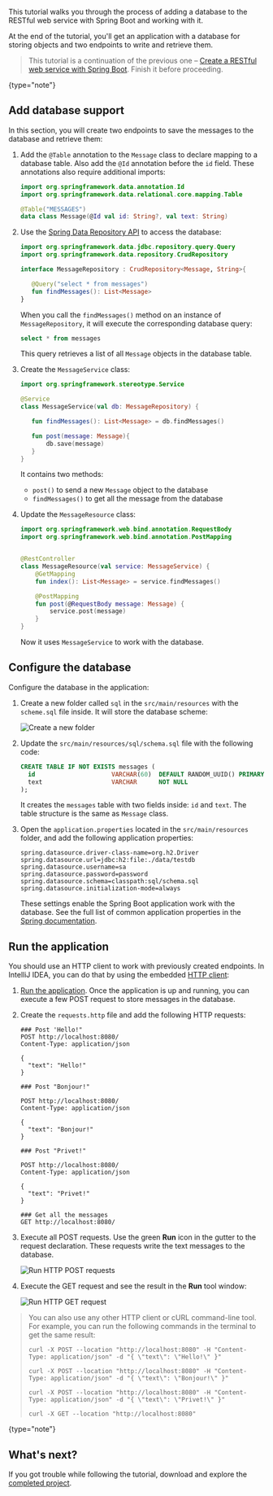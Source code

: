 [//]: # (title: Add a database to a Spring Boot RESTful web service)

This tutorial walks you through the process of adding a database to the RESTful web service with Spring Boot and working with it.

At the end of the tutorial, you'll get an application with a database for storing objects and two endpoints to write and retrieve them.

> This tutorial is a continuation of the previous one – [Create a RESTful web service with Spring Boot](jvm-spring-boot-restful.md). Finish it before proceeding.
>
{type="note"}

## Add database support

In this section, you will create two endpoints to save the messages to the database and retrieve them:

1. Add the `@Table` annotation to the `Message` class to declare mapping to a database table. Also add the `@Id` annotation before the `id` field. 
  These annotations also require additional imports:

    ```kotlin
    import org.springframework.data.annotation.Id
    import org.springframework.data.relational.core.mapping.Table
    
    @Table("MESSAGES")
    data class Message(@Id val id: String?, val text: String)
    ```

2. Use the [Spring Data Repository API](https://docs.spring.io/spring-data/commons/docs/current/api/org/springframework/data/repository/CrudRepository.html) to access the database:

    ```kotlin
    import org.springframework.data.jdbc.repository.query.Query
    import org.springframework.data.repository.CrudRepository
    
    interface MessageRepository : CrudRepository<Message, String>{
    
       @Query("select * from messages")
       fun findMessages(): List<Message>
    }
    ```

    When you call the `findMessages()` method on an instance of `MessageRepository`, it will execute the corresponding database query:

    ```sql
    select * from messages
    ```

   This query retrieves a list of all `Message` objects in the database table.

3. Create the `MessageService` class:

    ```kotlin
    import org.springframework.stereotype.Service
    
    @Service
    class MessageService(val db: MessageRepository) {
    
       fun findMessages(): List<Message> = db.findMessages()
    
       fun post(message: Message){
           db.save(message)
       }
    }
    ```

    It contains two methods:
     * `post()` to send a new `Message` object to the database
     * `findMessages()` to get all the message from the database

4. Update the `MessageResource` class:
  
    ```kotlin
    import org.springframework.web.bind.annotation.RequestBody
    import org.springframework.web.bind.annotation.PostMapping
    
    
    @RestController
    class MessageResource(val service: MessageService) {
        @GetMapping
        fun index(): List<Message> = service.findMessages()
    
        @PostMapping
        fun post(@RequestBody message: Message) {
            service.post(message)
        }
    }
    ```

    Now it uses `MessageService` to work with the database.

## Configure the database

Configure the database in the application:

1. Create a new folder called `sql` in the `src/main/resources` with the `scheme.sql` file inside. It will store the database scheme:

    ![Create a new folder](spring-boot-sql-scheme.png)

2. Update the `src/main/resources/sql/schema.sql` file with the following code:

    ```sql
    CREATE TABLE IF NOT EXISTS messages (
      id                     VARCHAR(60)  DEFAULT RANDOM_UUID() PRIMARY KEY,
      text                   VARCHAR      NOT NULL
    );
    ```

   It creates the `messages` table with two fields inside: `id` and `text`. The table structure is the same as `Message` class.
   
3. Open the `application.properties` located in the `src/main/resources` folder, and add the following application properties:

    ```properties
    spring.datasource.driver-class-name=org.h2.Driver
    spring.datasource.url=jdbc:h2:file:./data/testdb
    spring.datasource.username=sa
    spring.datasource.password=password
    spring.datasource.schema=classpath:sql/schema.sql
    spring.datasource.initialization-mode=always
    ```

    These settings enable the Spring Boot application work with the database.
    See the full list of common application properties in the [Spring documentation](https://docs.spring.io/spring-boot/docs/current/reference/html/appendix-application-properties.html).

## Run the application

You should use an HTTP client to work with previously created endpoints.
In IntelliJ IDEA, you can do that by using the embedded [HTTP client](https://www.jetbrains.com/help/idea/http-client-in-product-code-editor.html): 

1. [Run the application](#run-the-application). Once the application is up and running, you can execute a few POST request to store messages in the database.

1. Create the `requests.http` file and add the following HTTP requests:

    ```http request
    ### Post 'Hello!"
    POST http://localhost:8080/
    Content-Type: application/json
    
    {
      "text": "Hello!"
    }
    
    ### Post "Bonjour!"
    
    POST http://localhost:8080/
    Content-Type: application/json
    
    {
      "text": "Bonjour!"
    }
    
    ### Post "Privet!"
    
    POST http://localhost:8080/
    Content-Type: application/json
    
    {
      "text": "Privet!"
    }
    
    ### Get all the messages
    GET http://localhost:8080/
    ```

2. Execute all POST requests. Use the green **Run** icon in the gutter to the request declaration.
   These requests write the text messages to the database.
    
    ![Run HTTP POST requests](spring-boot-run-http-request.png)

3. Execute the GET request and see the result in the **Run** tool window:

    ![Run HTTP GET request](spring-boot-output-2.png)

> You can also use any other HTTP client or cURL command-line tool. For example, you can run the following commands in the terminal to get the same result:
> 
> ```cURL
> curl -X POST --location "http://localhost:8080" -H "Content-Type: application/json" -d "{ \"text\": \"Hello!\" }"
>
> curl -X POST --location "http://localhost:8080" -H "Content-Type: application/json" -d "{ \"text\": \"Bonjour!\" }"
> 
> curl -X POST --location "http://localhost:8080" -H "Content-Type: application/json" -d "{ \"text\": \"Privet!\" }"
> 
> curl -X GET --location "http://localhost:8080"
> ```
> 
{type="note"}

## What's next?

If you got trouble while following the tutorial, download and explore the [completed project](https://github.com/antonarhipov/spring-time-in-kotlin-episode1).


